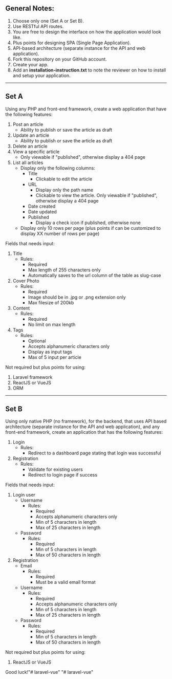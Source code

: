 ## General Notes:

1. Choose only one (Set A or Set B).
2. Use RESTful API routes.
3. You are free to design the interface on how the application would look like.
4. Plus points for designing SPA (Single Page Application).
5. API-based architecture (separate instance for the API and web application).
6. Fork this repository on your GitHub account.
7. Create your app.
8. Add an **installation-instruction.txt** to note the reviewer on how to install and setup your application.

---

## Set A

Using any PHP and front-end framework, create a web application that have the following features:

1. Post an article
    - Ability to publish or save the article as draft
2. Update an article
    - Ability to publish or save the article as draft
3. Delete an article
4. View a specific article
    - Only viewable if "published", otherwise display a 404 page
5. List all articles
    - Display only the following columns:
        - Title
            - Clickable to edit the article
        - URL
            - Display only the path name
            - Clickable to view the article. Only viewable if "published", otherwise display a 404 page
        - Date created
        - Date updated
        - Published
            - Display a check icon if published, otherwise none
    - Display only 10 rows per page (plus points if can be customized to display XX number of rows per page)

Fields that needs input:

1. Title
    - Rules:
        - Required
        - Max length of 255 characters only
        - Automatically saves to the url column of the table as slug-case
2. Cover Photo
    - Rules:
        - Required
        - Image should be in .jpg or .png extension only
        - Max filesize of 200kb
3. Content
    - Rules:
        - Required
        - No limit on max length
4. Tags
    - Rules:
        - Optional
        - Accepts alphanumeric characters only
        - Display as input tags
        - Max of 5 input per article

Not required but plus points for using:
1. Laravel framework
2. ReactJS or VueJS
3. ORM

---

## Set B

Using only native PHP (no framework), for the backend, that uses API based architecture (separate instance for the API and web application), and any front-end framework, create an application that has the following features:

1. Login
    - Rules:
        - Redirect to a dashboard page stating that login was successful
2. Registration
    - Rules:
        - Validate for existing users
        - Redirect to login page if success

Fields that needs input:

1. Login user
    - Username
        - Rules:
            - Required
            - Accepts alphanumeric characters only
            - Min of 5 characters in length
            - Max of 25 characters in length
    - Password
        - Rules:
            - Required
            - Min of 5 characters in length
            - Max of 50 characters in length
2. Registration
    - Email
        - Rules:
            - Required
            - Must be a valid email format
    - Username
        - Rules:
            - Required
            - Accepts alphanumeric characters only
            - Min of 5 characters in length
            - Max of 25 characters in length
    - Password
        - Rules:
            - Required
            - Min of 5 characters in length
            - Max of 50 characters in length

Not required but plus points for using:

1. ReactJS or VueJS

Good luck!"# laravel-vue" 
"# laravel-vue" 
